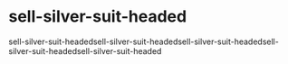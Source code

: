 # sell-silver-suit-headed
sell-silver-suit-headedsell-silver-suit-headedsell-silver-suit-headedsell-silver-suit-headedsell-silver-suit-headed
